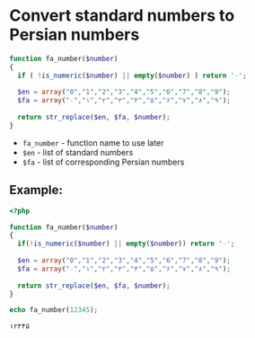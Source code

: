 # Convert standard numbers to Persian numbers

```php
function fa_number($number)
{
  if ( !is_numeric($number) || empty($number) ) return '۰';
  
  $en = array("0","1","2","3","4","5","6","7","8","9");
  $fa = array("۰","۱","۲","۳","۴","۵","۶","۷","۸","۹");
  
  return str_replace($en, $fa, $number);
}
```

- `fa_number` - function name to use later
- `$en` - list of standard numbers
- `$fa` - list of corresponding Persian numbers

## Example: 
```php
<?php

function fa_number($number)
{
  if(!is_numeric($number) || empty($number)) return '۰';
  
  $en = array("0","1","2","3","4","5","6","7","8","9");
  $fa = array("۰","۱","۲","۳","۴","۵","۶","۷","۸","۹");
  
  return str_replace($en, $fa, $number);
}

echo fa_number(12345);
```
```
۱۲۳۴۵
```

